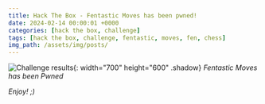 ```yaml
---
title: Hack The Box - Fentastic Moves has been pwned!
date: 2024-02-14 00:00:01 +0000
categories: [hack the box, challenge]
tags: [hack the box, challenge, fentastic, moves, fen, chess]
img_path: /assets/img/posts/
---
```


![Challenge results](htb-fentastic-moves-owned.png){: width="700" height="600" .shadow}
_Fentastic Moves has been Pwned_

_Enjoy! ;)_
